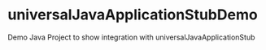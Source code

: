 # universalJavaApplicationStubDemo
Demo Java Project to show integration with universalJavaApplicationStub

